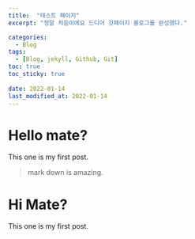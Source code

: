 ```yaml
---
title:  "테스트 페이지"
excerpt: "정말 처음이에요 드디어 깃페이지 블로그를 완성했다."

categories:
  - Blog
tags:
  - [Blog, jekyll, Github, Git]
toc: true
toc_sticky: true
 
date: 2022-01-14
last_modified_at: 2022-01-14
---
```


 # Hello mate?
 This one is my first post.
> mark down is amazing.


 # Hi Mate?
 This one is my first post.
